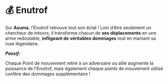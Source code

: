 # 💰 Enutrof

Sur **Asuma**, l’Enutrof retrouve tout son éclat ! Loin d’être seulement un chercheur de trésors, il transforme chacun de **ses déplacements** en une arme redoutable, **infligeant de véritables dommages** tout en maniant sa ruse légendaire.

_**Passif:**_

Chaque Point de mouvement retiré à un adversaire ou allié augmente la puissance de l'Enutrof, mais également chaque points de mouvement utilisé confère des dommages supplémentaire !
